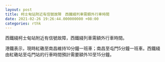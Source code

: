 ```yaml
---
layout: post
title: 柯士甸站附近有信號故障　西鐵綫列車需額外行車時間
date: 2021-02-26 19:26:44.000000000 +08:00
categories: rthk
---
```


西鐵綫柯士甸站附近有信號故障，西鐵綫列車需額外行車時間。

港鐵表示，現時紅磡至南昌維持10分鐘一班車；南昌至屯門5分鐘一班車。西鐵綫由紅磡站至屯門站的行車時間預計需要額外10至15分鐘。
